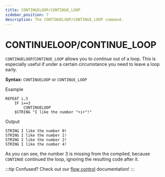 ```yaml
---
title: CONTINUELOOP/CONTINUE_LOOP
sidebar_position: 7
description: The CONTINUELOOP/CONTINUE_LOOP command.
---
```


# CONTINUELOOP/CONTINUE_LOOP
`CONTINUELOOP`/`CONTINUE_LOOP` allows you to *continue* out of a loop. This is especially useful if under a certain circumstance you need to leave a loop early.

**Syntax:** `CONTINUELOOP` or `CONTINUE_LOOP`

Example
```
REPEAT i,5
    IF i==3
        CONTINUELOOP
    $STRING "I like the number "+i+"!" 
```
Output
```
STRING I like the number 0!
STRING I like the number 1!
STRING I like the number 2!
STRING I like the number 4!
```
As you can see, the number 3 is missing from the compiled, because `CONTINUE` continued the loop, ignoring the resulting code after it.

:::tip
Confused? Check out our [flow control](/docs/flow-control#continueloop) documentation!
:::